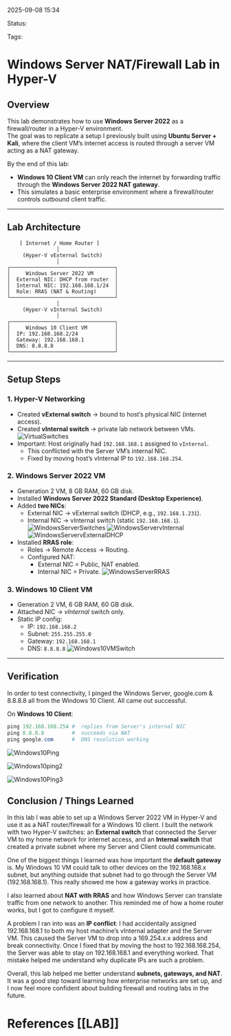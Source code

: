 
2025-09-08 15:34

Status:

Tags:

# Windows Server NAT/Firewall Lab in Hyper-V

## Overview
This lab demonstrates how to use **Windows Server 2022** as a firewall/router in a Hyper-V environment.  
The goal was to replicate a setup I previously built using **Ubuntu Server + Kali**, where the client VM’s internet access is routed through a server VM acting as a NAT gateway.  

By the end of this lab:
- **Windows 10 Client VM** can only reach the internet by forwarding traffic through the **Windows Server 2022 NAT gateway**.
- This simulates a basic enterprise environment where a firewall/router controls outbound client traffic.

---

## Lab Architecture

        [ Internet / Home Router ]
                    │
         (Hyper-V vExternal Switch)
                    │
    ┌──────────────────────────────────┐
    │     Windows Server 2022 VM       │
    │  External NIC: DHCP from router  │
    │  Internal NIC: 192.168.168.1/24  │
    │  Role: RRAS (NAT & Routing)      │
    └──────────────────────────────────┘
                    │
         (Hyper-V vInternal Switch)
                    │
    ┌──────────────────────────────────┐
    │     Windows 10 Client VM         │
    │  IP: 192.168.168.2/24            │
    │  Gateway: 192.168.168.1          │
    │  DNS: 8.8.8.8                    │
    └──────────────────────────────────┘



---

## Setup Steps

### 1. Hyper-V Networking
- Created **vExternal switch** → bound to host’s physical NIC (internet access).
- Created **vInternal switch** → private lab network between VMs.
	![VirtualSwitches](images/VirtualSwitches.png)
- Important: Host originally had `192.168.168.1` assigned to `vInternal`.  
  - This conflicted with the Server VM’s internal NIC.  
  - Fixed by moving host’s vInternal IP to `192.168.168.254`.

### 2. Windows Server 2022 VM
- Generation 2 VM, 8 GB RAM, 60 GB disk.
- Installed **Windows Server 2022 Standard (Desktop Experience)**.
- Added **two NICs**:
  - External NIC → vExternal switch (DHCP, e.g., `192.168.1.231`).
  - Internal NIC → vInternal switch (static `192.168.168.1`).
	  ![WindowsServerSwitches](images/WindowsServerSwitches.png)
	  ![WindowsServervInternal](images/WindowsServervInternal.png)
	  ![WindowsServervExternalDHCP](images/WindowsServervExternalDHCP.png)
- Installed **RRAS role**:
  - Roles → Remote Access → Routing.
  - Configured NAT:
    - External NIC = Public, NAT enabled.
    - Internal NIC = Private.
		![WindowsServerRRAS](images/WindowsServerRRAS.png)
### 3. Windows 10 Client VM
- Generation 2 VM, 6 GB RAM, 60 GB disk.
- Attached NIC → *vInternal* switch only.
- Static IP config:
  - IP: `192.168.168.2`
  - Subnet: `255.255.255.0`
  - Gateway: `192.168.168.1`
  - DNS: `8.8.8.8`
	![Windows10VMSwitch](images/Windows10VMSwitch.png)

---

## Verification

In order to test connectivity, I pinged the Windows Server, google.com & 8.8.8.8 all from the Windows 10 Client. All came out successful.

On **Windows 10 Client**:


```powershell
ping 192.168.168.254 #  replies from Server's internal NIC
ping 8.8.8.8         #  succeeds via NAT
ping google.com      #  DNS resolution working
```
![Windows10Ping](images/Windows10Ping.png)

![Windows10ping2](images/Windows10ping2.png)

![Windows10Ping3](images/Windows10Ping3.png)


## Conclusion / Things Learned

In this lab I was able to set up a Windows Server 2022 VM in Hyper-V and use it as a NAT router/firewall for a Windows 10 client. I built the network with two Hyper-V switches: an **External switch** that connected the Server VM to my home network for internet access, and an **Internal switch** that created a private subnet where my Server and Client could communicate.  

One of the biggest things I learned was how important the **default gateway** is. My Windows 10 VM could talk to other devices on the 192.168.168.x subnet, but anything outside that subnet had to go through the Server VM (192.168.168.1). This really showed me how a gateway works in practice.  

I also learned about **NAT with RRAS** and how Windows Server can translate traffic from one network to another. This reminded me of how a home router works, but I got to configure it myself.  

A problem I ran into was an **IP conflict**: I had accidentally assigned 192.168.168.1 to both my host machine’s vInternal adapter and the Server VM. This caused the Server VM to drop into a 169.254.x.x address and break connectivity. Once I fixed that by moving the host to 192.168.168.254, the Server was able to stay on 192.168.168.1 and everything worked. That mistake helped me understand why duplicate IPs are such a problem.  

Overall, this lab helped me better understand **subnets, gateways, and NAT**. It was a good step toward learning how enterprise networks are set up, and I now feel more confident about building firewall and routing labs in the future.










# References [[LAB]]